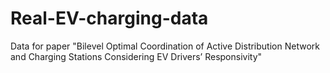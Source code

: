 # Real-EV-charging-data
Data for paper "Bilevel Optimal Coordination of Active Distribution Network and Charging Stations Considering EV Drivers’ Responsivity"
